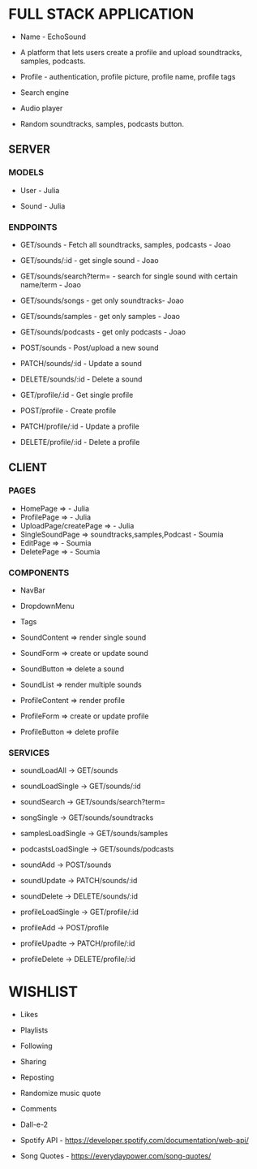 # FULL STACK APPLICATION

- Name - EchoSound

- A platform that lets users create a profile and upload soundtracks, samples, podcasts.

- Profile - authentication, profile picture, profile name, profile tags
- Search engine
- Audio player
- Random soundtracks, samples, podcasts button.

## SERVER

### MODELS

- User - Julia

- Sound - Julia

### ENDPOINTS

- GET/sounds - Fetch all soundtracks, samples, podcasts - Joao
- GET/sounds/:id - get single sound - Joao
- GET/sounds/search?term= - search for single sound with certain name/term - Joao
- GET/sounds/songs - get only soundtracks- Joao
- GET/sounds/samples - get only samples - Joao
- GET/sounds/podcasts - get only podcasts - Joao
- POST/sounds - Post/upload a new sound
- PATCH/sounds/:id - Update a sound
- DELETE/sounds/:id - Delete a sound

- GET/profile/:id - Get single profile
- POST/profile - Create profile
- PATCH/profile/:id - Update a profile
- DELETE/profile/:id - Delete a profile

## CLIENT

### PAGES

- HomePage => - Julia
- ProfilePage => - Julia
- UploadPage/createPage => - Julia
- SingleSoundPage => soundtracks,samples,Podcast - Soumia
- EditPage => - Soumia
- DeletePage => - Soumia

### COMPONENTS

- NavBar
- DropdownMenu
- Tags
- SoundContent => render single sound
- SoundForm => create or update sound
- SoundButton => delete a sound
- SoundList => render multiple sounds

- ProfileContent => render profile
- ProfileForm => create or update profile
- ProfileButton => delete profile

### SERVICES

- soundLoadAll -> GET/sounds
- soundLoadSingle -> GET/sounds/:id
- soundSearch -> GET/sounds/search?term=
- songSingle -> GET/sounds/soundtracks
- samplesLoadSingle -> GET/sounds/samples
- podcastsLoadSingle -> GET/sounds/podcasts
- soundAdd -> POST/sounds
- soundUpdate -> PATCH/sounds/:id
- soundDelete -> DELETE/sounds/:id

- profileLoadSingle -> GET/profile/:id
- profileAdd -> POST/profile
- profileUpadte -> PATCH/profile/:id
- profileDelete -> DELETE/profile/:id

# WISHLIST

- Likes
- Playlists
- Following
- Sharing
- Reposting
- Randomize music quote
- Comments
- Dall-e-2

- Spotify API - https://developer.spotify.com/documentation/web-api/
- Song Quotes - https://everydaypower.com/song-quotes/
